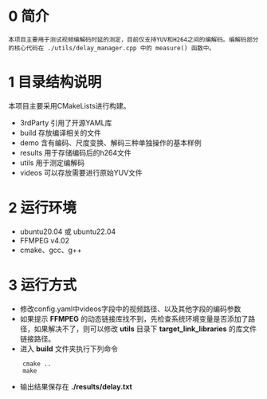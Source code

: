<!--
 * @Descripttion: 
 * @version: 
 * @Author: congsir
 * @Date: 2022-07-11 15:15:14
 * @LastEditors: Please set LastEditors
 * @LastEditTime: 2022-07-11 15:48:43
-->
0 简介
====

    本项目主要用于测试视频编解码时延的测定，目前仅支持YUV和H264之间的编解码。编解码部分的核心代码在 ./utils/delay_manager.cpp 中的 measure() 函数中。


1 目录结构说明
====
本项目主要采用CMakeLists进行构建。
+ 3rdParty 引用了开源YAML库
+ build 存放编译相关的文件
+ demo 含有编码、尺度变换、解码三种单独操作的基本样例
+ results 用于存储编码后的h264文件
+ utils 用于测定编解码
+ videos 可以存放需要进行原始YUV文件


2 运行环境
====
+ ubuntu20.04 或 ubuntu22.04 
+ FFMPEG v4.02
+ cmake、gcc、g++

3 运行方式
====
+ 修改config.yaml中videos字段中的视频路径、以及其他字段的编码参数
+ 如果提示 **FFMPEG** 的动态链接库找不到，先检查系统环境变量是否添加了路径，如果解决不了，则可以修改 **utils** 目录下 **target_link_libraries** 的库文件链接路径。
+ 进入 **build** 文件夹执行下列命令
```
    cmake ..
    make
```
+ 输出结果保存在 **./results/delay.txt**
    